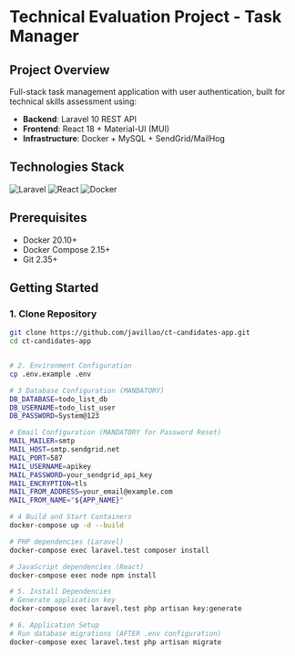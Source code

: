 # Technical Evaluation Project - Task Manager

## Project Overview
Full-stack task management application with user authentication, built for technical skills assessment using:
- **Backend**: Laravel 10 REST API
- **Frontend**: React 18 + Material-UI (MUI)
- **Infrastructure**: Docker + MySQL + SendGrid/MailHog

## Technologies Stack
![Laravel](https://img.shields.io/badge/Laravel-FF2D20?style=for-the-badge&logo=laravel&logoColor=white)
![React](https://img.shields.io/badge/React-20232A?style=for-the-badge&logo=react&logoColor=61DAFB)
![Docker](https://img.shields.io/badge/Docker-2CA5E0?style=for-the-badge&logo=docker&logoColor=white)

## Prerequisites
- Docker 20.10+
- Docker Compose 2.15+
- Git 2.35+

## Getting Started

### 1. Clone Repository
```bash
git clone https://github.com/javillao/ct-candidates-app.git
cd ct-candidates-app


# 2. Environment Configuration
cp .env.example .env

# 3 Database Configuration (MANDATORY)
DB_DATABASE=todo_list_db
DB_USERNAME=todo_list_user
DB_PASSWORD=System@123

# Email Configuration (MANDATORY for Password Reset)
MAIL_MAILER=smtp
MAIL_HOST=smtp.sendgrid.net
MAIL_PORT=587
MAIL_USERNAME=apikey
MAIL_PASSWORD=your_sendgrid_api_key
MAIL_ENCRYPTION=tls
MAIL_FROM_ADDRESS=your_email@example.com
MAIL_FROM_NAME="${APP_NAME}"

# 4 Build and Start Containers
docker-compose up -d --build

# PHP dependencies (Laravel)
docker-compose exec laravel.test composer install

# JavaScript dependencies (React)
docker-compose exec node npm install

# 5. Install Dependencies
# Generate application key
docker-compose exec laravel.test php artisan key:generate

# 6. Application Setup
# Run database migrations (AFTER .env configuration)
docker-compose exec laravel.test php artisan migrate



